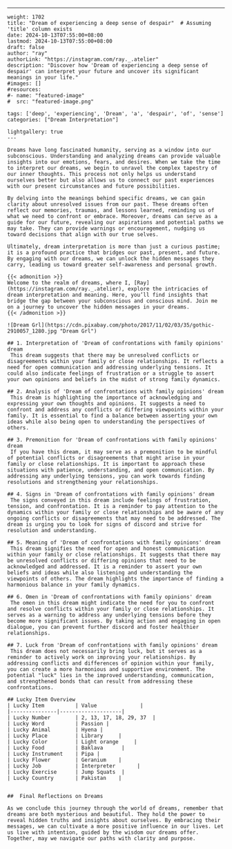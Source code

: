 ---
    weight: 1702
    title: "Dream of experiencing a deep sense of despair"  # Assuming 'title' column exists
    date: 2024-10-13T07:55:00+08:00
    lastmod: 2024-10-13T07:55:00+08:00
    draft: false
    author: "ray"
    authorLink: "https://instagram.com/ray._.atelier"
    description: "Discover how 'Dream of experiencing a deep sense of despair' can interpret your future and uncover its significant meanings in your life."
    #images: []
    #resources:
    #- name: "featured-image"
    #  src: "featured-image.png"
    
    tags: ['deep', 'experiencing', 'Dream', 'a', 'despair', 'of', 'sense']
    categories: ["Dream Interpretation"]
    
    lightgallery: true
    ---
    
    Dreams have long fascinated humanity, serving as a window into our subconscious. Understanding and analyzing dreams can provide valuable insights into our emotions, fears, and desires. When we take the time to interpret our dreams, we begin to unravel the complex tapestry of our inner thoughts. This process not only helps us understand ourselves better but also allows us to connect our past experiences with our present circumstances and future possibilities.
    
    By delving into the meanings behind specific dreams, we can gain clarity about unresolved issues from our past. These dreams often reflect our memories, traumas, and lessons learned, reminding us of what we need to confront or embrace. Moreover, dreams can serve as a guide for our future, revealing our aspirations and potential paths we may take. They can provide warnings or encouragement, nudging us toward decisions that align with our true selves.
    
    Ultimately, dream interpretation is more than just a curious pastime; it is a profound practice that bridges our past, present, and future. By engaging with our dreams, we can unlock the hidden messages they carry, leading us toward greater self-awareness and personal growth.
    
    {{< admonition >}}
    Welcome to the realm of dreams, where I, [Ray](https://instagram.com/ray._.atelier), explore the intricacies of dream interpretation and meaning. Here, you’ll find insights that bridge the gap between your subconscious and conscious mind. Join me on a journey to uncover the hidden messages in your dreams.
    {{< /admonition >}}
    
    ![Dream Grl](https://cdn.pixabay.com/photo/2017/11/02/03/35/gothic-2910057_1280.jpg "Dream Grl")
    
    ## 1. Interpretation of 'Dream of confrontations with family opinions' dream
     This dream suggests that there may be unresolved conflicts or disagreements within your family or close relationships. It reflects a need for open communication and addressing underlying tensions. It could also indicate feelings of frustration or a struggle to assert your own opinions and beliefs in the midst of strong family dynamics.
    
    ## 2. Analysis of 'Dream of confrontations with family opinions' dream
     This dream is highlighting the importance of acknowledging and expressing your own thoughts and opinions. It suggests a need to confront and address any conflicts or differing viewpoints within your family. It is essential to find a balance between asserting your own ideas while also being open to understanding the perspectives of others.
    
    ## 3. Premonition for 'Dream of confrontations with family opinions' dream
     If you have this dream, it may serve as a premonition to be mindful of potential conflicts or disagreements that might arise in your family or close relationships. It is important to approach these situations with patience, understanding, and open communication. By addressing any underlying tensions, you can work towards finding resolutions and strengthening your relationships.
    
    ## 4. Signs in 'Dream of confrontations with family opinions' dream
     The signs conveyed in this dream include feelings of frustration, tension, and confrontation. It is a reminder to pay attention to the dynamics within your family or close relationships and be aware of any ongoing conflicts or disagreements that may need to be addressed. The dream is urging you to look for signs of discord and strive for resolution and understanding.
    
    ## 5. Meaning of 'Dream of confrontations with family opinions' dream
     This dream signifies the need for open and honest communication within your family or close relationships. It suggests that there may be unresolved conflicts or differing opinions that need to be acknowledged and addressed. It is a reminder to assert your own beliefs and ideas while also listening and understanding the viewpoints of others. The dream highlights the importance of finding a harmonious balance in your family dynamics.
    
    ## 6. Omen in 'Dream of confrontations with family opinions' dream
     The omen in this dream might indicate the need for you to confront and resolve conflicts within your family or close relationships. It serves as a warning to address any underlying tensions before they become more significant issues. By taking action and engaging in open dialogue, you can prevent further discord and foster healthier relationships.
    
    ## 7. Luck from 'Dream of confrontations with family opinions' dream
     This dream does not necessarily bring luck, but it serves as a reminder to actively work on improving your relationships. By addressing conflicts and differences of opinion within your family, you can create a more harmonious and supportive environment. The potential "luck" lies in the improved understanding, communication, and strengthened bonds that can result from addressing these confrontations.
    
    ## Lucky Item Overview
    | Lucky Item          | Value              |
    |---------------|--------------------|
    | Lucky Number        | 2, 13, 17, 18, 29, 37  |
    | Lucky Word          | Passion |
    | Lucky Animal        | Hyena |
    | Lucky Place         | Library     |
    | Lucky Color         | Light orange     |
    | Lucky Food          | Baklava      |
    | Lucky Instrument    | Pipa |
    | Lucky Flower        | Geranium    |
    | Lucky Job           | Interpreter       |
    | Lucky Exercise      | Jump Squats  |
    | Lucky Country       | Pakistan    |
    
    
    ##  Final Reflections on Dreams
    
    As we conclude this journey through the world of dreams, remember that dreams are both mysterious and beautiful. They hold the power to reveal hidden truths and insights about ourselves. By embracing their messages, we can cultivate a more positive influence in our lives. Let us live with intention, guided by the wisdom our dreams offer. Together, may we navigate our paths with clarity and purpose.
    